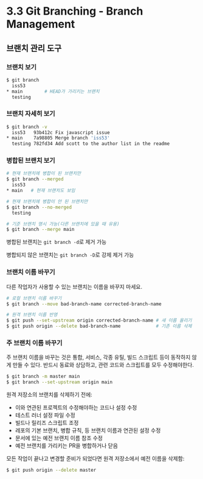 # 3.3 Git Branching - Branch Management

## 브랜치 관리 도구

### 브랜치 보기

```bash
$ git branch
  iss53
* main        # HEAD가 가리키는 브랜치
  testing
```

### 브랜치 자세히 보기

```bash
$ git branch -v
  iss53   93b412c Fix javascript issue
* main    7a98805 Merge branch 'iss53'
  testing 782fd34 Add scott to the author list in the readme
```

### 병합된 브랜치 보기

```bash
# 현재 브랜치에 병합이 된 브랜치만
$ git branch --merged
  iss53
* main   # 현재 브랜치도 보임

# 현재 브랜치에 병합이 안 된 브랜치만
$ git branch --no-merged
  testing

# 기준 브랜치 명시 가능(다른 브랜치에 있을 때 유용)
$ git branch --merge main
```

병합된 브랜치는 `git branch -d`로 제거 가능

병합되지 않은 브랜치는 `git branch -D`로 강제 제거 가능

### 브랜치 이름 바꾸기

다른 작업자가 사용할 수 있는 브랜치는 이름을 바꾸지 마세요.

```bash
# 로컬 브랜치 이름 바꾸기
$ git branch --move bad-branch-name corrected-branch-name

# 원격 브랜치 이름 반영
$ git push --set-upstream origin corrected-branch-name # 새 이름 올리기
$ git push origin --delete bad-branch-name             # 기존 이름 삭제
```

### 주 브랜치 이름 바꾸기

주 브랜치 이름을 바꾸는 것은 통합, 서비스, 각종 유틸, 빌드 스크립트 등이 동작하지 않게 만들 수 있다. 반드시 동료와 상담하고, 관련 코드와 스크립트를 모두 수정해야한다.

```bash
$ git branch -m master main
$ git branch --set-upstream origin main
```

원격 저장소의 브랜치를 삭제하기 전에:

- 이와 연관된 프로젝트의 수정해야하는 코드나 설정 수정
- 테스트 러너 설정 파일 수정
- 빌드나 릴리즈 스크립트 조정
- 레포의 기본 브랜치, 병합 규칙, 등 브랜치 이름과 연관된 설정 수정
- 문서에 있는 예전 브랜치 이름 참조 수정
- 예전 브랜치를 가리키는 PR을 병합하거나 닫음

모든 작업이 끝나고 변경할 준비가 되었다면 원격 저장소에서 예전 이름을 삭제함:

```bash
$ git push origin --delete master
```
